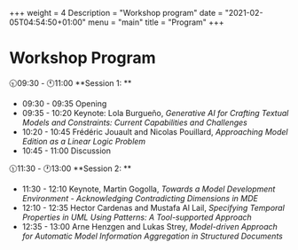 +++
weight = 4
Description = "Workshop program"
date = "2021-02-05T04:54:50+01:00"
menu = "main"
title = "Program"
+++

# Workshop Program

🕤09:30 - 🕚11:00 **Session 1: **
* 09:30 - 09:35 Opening
* 09:35 - 10:20 Keynote: Lola Burgueño, *Generative AI for Crafting Textual Models and Constraints: Current Capabilities and Challenges*
* 10:20 - 10:45 Frédéric Jouault and Nicolas Pouillard, *Approaching Model Edition as a Linear Logic Problem*
* 10:45 - 11:00 Discussion

🕦11:30 - 🕐13:00 **Session 2: **
* 11:30 - 12:10 Keynote, Martin Gogolla, *Towards a Model Development Environment - Acknowledging Contradicting Dimensions in MDE*
* 12:10 - 12:35 Hector Cardenas and Mustafa Al Lail, *Specifying Temporal Properties in UML Using Patterns: A Tool-supported Approach*
* 12:35 - 13:00 Arne Henzgen and Lukas Strey, *Model-driven Approach for Automatic Model Information Aggregation in Structured Documents*


